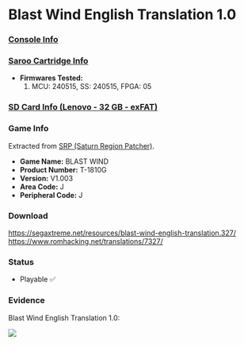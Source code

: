# Blast Wind English Translation 1.0

### [Console Info](../../../../../Info/Consoles/VA13/README.md)

### [Saroo Cartridge Info](../../../../../Info/Cartridges/RetroGameParadiseStore/1.32F/README.md)

- <b>Firmwares Tested:</b>
  1. MCU: 240515, SS: 240515, FPGA: 05

### [SD Card Info (Lenovo - 32 GB - exFAT)](../../../../../Info/SdCards/Lenovo/32GB/exfat/README.md)

### Game Info

Extracted from [SRP (Saturn Region Patcher)](https://segaxtreme.net/resources/saturn-region-patcher.81/download).

- <b>Game Name:</b> BLAST WIND
- <b>Product Number:</b> T-1810G
- <b>Version:</b> V1.003
- <b>Area Code:</b> J
- <b>Peripheral Code:</b> J

### Download

https://segaxtreme.net/resources/blast-wind-english-translation.327/
https://www.romhacking.net/translations/7327/

### Status

- Playable :white_check_mark:

### Evidence

Blast Wind English Translation 1.0:

[![](https://img.youtube.com/vi/2vPoqkU-q64/0.jpg)](https://www.youtube.com/watch?v=2vPoqkU-q64)

